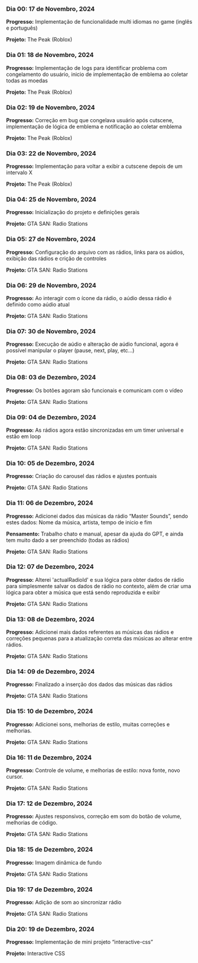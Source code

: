 ### Dia 00: 17 de Novembro, 2024

**Progresso:** Implementação de funcionalidade multi idiomas no game (inglês e português)

**Projeto:** The Peak (Roblox)

### Dia 01: 18 de Novembro, 2024

**Progresso:** Implementação de logs para identificar problema com congelamento do usuário, inicio de implementação de emblema ao coletar todas as moedas

**Projeto:** The Peak (Roblox)

### Dia 02: 19 de Novembro, 2024

**Progresso:** Correção em bug que congelava usuário após cutscene, implementação de lógica de emblema e notificação ao coletar emblema

**Projeto:** The Peak (Roblox)

### Dia 03: 22 de Novembro, 2024

**Progresso:** Implementação para voltar a exibir a cutscene depois de um intervalo X

**Projeto:** The Peak (Roblox)

### Dia 04: 25 de Novembro, 2024

**Progresso:** Inicialização do projeto e definições gerais

**Projeto:** GTA SAN: Radio Stations

### Dia 05: 27 de Novembro, 2024

**Progresso:** Configuração do arquivo com as rádios, links para os aúdios, exibição das rádios e crição de controles

**Projeto:** GTA SAN: Radio Stations

### Dia 06: 29 de Novembro, 2024

**Progresso:** Ao interagir com o ícone da rádio, o aúdio dessa rádio é definido como aúdio atual

**Projeto:** GTA SAN: Radio Stations

### Dia 07: 30 de Novembro, 2024

**Progresso:** Execução de aúdio e alteração de aúdio funcional, agora é possível manipular o player (pause, next, play, etc...)

**Projeto:** GTA SAN: Radio Stations

### Dia 08: 03 de Dezembro, 2024

**Progresso:** Os botões agoram são funcionais e comunicam com o vídeo

**Projeto:** GTA SAN: Radio Stations

### Dia 09: 04 de Dezembro, 2024

**Progresso:** As rádios agora estão sincronizadas em um timer universal e estão em loop

**Projeto:** GTA SAN: Radio Stations

### Dia 10: 05 de Dezembro, 2024

**Progresso:** Criação do carousel das rádios e ajustes pontuais

**Projeto:** GTA SAN: Radio Stations

### Dia 11: 06 de Dezembro, 2024

**Progresso:** Adicionei dados das músicas da rádio “Master Sounds”, sendo estes dados: Nome da música, artista, tempo de inicio e fim

**Pensamento:** Trabalho chato e manual, apesar da ajuda do GPT, e ainda tem muito dado a ser preenchido (todas as rádios)

**Projeto:** GTA SAN: Radio Stations

### Dia 12: 07 de Dezembro, 2024

**Progresso:** Alterei 'actualRadioId' e sua lógica para obter dados de rádio para simplesmente salvar os dados de rádio no contexto, além de criar uma lógica para obter a música que está sendo reproduzida e exibir

**Projeto:** GTA SAN: Radio Stations


### Dia 13: 08 de Dezembro, 2024

**Progresso:** Adicionei mais dados referentes as músicas das rádios e correções pequenas para a atualização correta das músicas ao alterar entre rádios.

**Projeto:** GTA SAN: Radio Stations

### Dia 14: 09 de Dezembro, 2024

**Progresso:** Finalizado a inserção dos dados das músicas das rádios

**Projeto:** GTA SAN: Radio Stations

### Dia 15: 10 de Dezembro, 2024

**Progresso:** Adicionei sons, melhorias de estilo, muitas correções e melhorias.

**Projeto:** GTA SAN: Radio Stations

### Dia 16: 11 de Dezembro, 2024

**Progresso:** Controle de volume, e melhorias de estilo: nova fonte, novo cursor.

**Projeto:** GTA SAN: Radio Stations

### Dia 17: 12 de Dezembro, 2024

**Progresso:** Ajustes responsivos, correção em som do botão de volume, melhorias de código.

**Projeto:** GTA SAN: Radio Stations

### Dia 18: 15 de Dezembro, 2024

**Progresso:** Imagem dinâmica de fundo

**Projeto:** GTA SAN: Radio Stations

### Dia 19: 17 de Dezembro, 2024

**Progresso:** Adição de som ao sincronizar rádio

**Projeto:** GTA SAN: Radio Stations

### Dia 20: 19 de Dezembro, 2024

**Progresso:** Implementação de mini projeto “interactive-css”

**Projeto:** Interactive CSS
